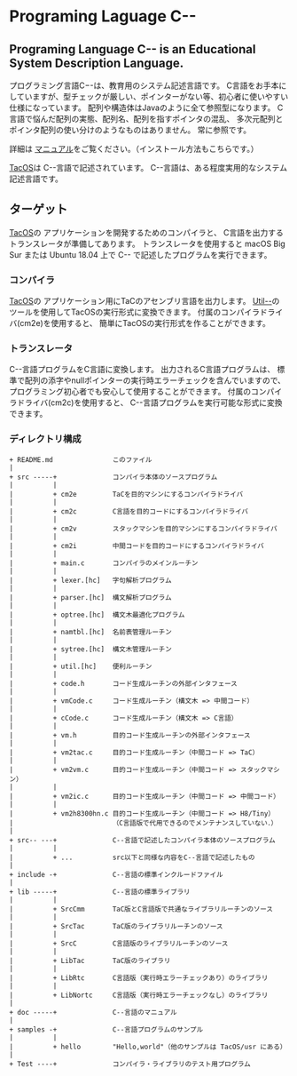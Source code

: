 # Programing Laguage C--
Programing Language C-- is an Educational System Description Language.
---
プログラミング言語C−-は、教育用のシステム記述言語です。
C言語をお手本にしていますが、型チェックが厳しい、ポインターがない等、初心者に使いやすい仕様になっています。
配列や構造体はJavaのように全て参照型になります。
C言語で悩んだ配列の実態、配列名、配列を指すポインタの混乱、
多次元配列とポインタ配列の使い分けのようなものはありません。
常に参照です。

詳細は
[マニュアル](https://github.com/tctsigemura/C--/blob/master/doc/cmm.pdf)をご覧ください。（インストール方法もこちらです。）

[TacOS](https://github.com/tctsigemura/TacOS/)は
C--言語で記述されています。
C--言語は、ある程度実用的なシステム記述言語です。

## ターゲット
[TacOS](https://github.com/tctsigemura/TacOS/)の
アプリケーションを開発するためのコンパイラと、
C言語を出力するトランスレータが準備してあります。
トランスレータを使用すると
macOS Big Sur または Ubuntu 18.04 上で C-- で記述したプログラムを実行できます。

### コンパイラ
[TacOS](https://github.com/tctsigemura/TacOS/)の
アプリケーション用にTaCのアセンブリ言語を出力します。
[Util--](https://github.com/tctsigemura/Util--)の
ツールを使用してTacOSの実行形式に変換できます。
付属のコンパイラドライバ(cm2e)を使用すると、
簡単にTacOSの実行形式を作ることができます。

### トランスレータ
C--言語プログラムをC言語に変換します。
出力されるC言語プログラムは、
標準で配列の添字やnullポインターの実行時エラーチェックを含んでいますので、
プログラミング初心者でも安心して使用することができます。
付属のコンパイラドライバ(cm2c)を使用すると、
C--言語プログラムを実行可能な形式に変換できます。

### ディレクトリ構成
```
+ README.md               このファイル
|
+ src -----+              コンパイラ本体のソースプログラム
|          |
|          + cm2e         TaCを目的マシンにするコンパイラドライバ
|          |
|          + cm2c         C言語を目的コードにするコンパイラドライバ
|          |
|          + cm2v         スタックマシンを目的マシンにするコンパイラドライバ
|          |
|          + cm2i         中間コードを目的コードにするコンパイラドライバ
|          |
|          + main.c       コンパイラのメインルーチン
|          |
|          + lexer.[hc]   字句解析プログラム
|          |
|          + parser.[hc]  構文解析プログラム
|          |
|          + optree.[hc]  構文木最適化プログラム
|          |
|          + namtbl.[hc]  名前表管理ルーチン
|          |
|          + sytree.[hc]  構文木管理ルーチン
|          |
|          + util.[hc]    便利ルーチン
|          |
|          + code.h       コード生成ルーチンの外部インタフェース
|          |
|          + vmCode.c     コード生成ルーチン（構文木 => 中間コード）
|          |
|          + cCode.c      コード生成ルーチン（構文木 => C言語）
|          |
|          + vm.h         目的コード生成ルーチンの外部インタフェース
|          |
|          + vm2tac.c     目的コード生成ルーチン（中間コード => TaC）
|          |
|          + vm2vm.c      目的コード生成ルーチン（中間コード => スタックマシン）
|          |
|          + vm2ic.c      目的コード生成ルーチン（中間コード => 中間コード）
|          |
|          + vm2h8300hn.c 目的コード生成ルーチン（中間コード => H8/Tiny）
|                         （C言語版で代用できるのでメンテナンスしていない．）
|
+ src-- ---+              C--言語で記述したコンパイラ本体のソースプログラム
|          |
|          + ...          src以下と同様な内容をC--言語で記述したもの
|
+ include -+              C--言語の標準インクルードファイル
|
+ lib -----+              C--言語の標準ライブラリ
|          |
|          + SrcCmm       TaC版とC言語版で共通なライブラリルーチンのソース
|          |
|          + SrcTac       TaC版のライブラリルーチンのソース
|          |
|          + SrcC         C言語版のライブラリルーチンのソース
|          |
|          + LibTac       TaC版のライブラリ
|          |
|          + LibRtc       C言語版（実行時エラーチェックあり）のライブラリ
|          |
|          + LibNortc     C言語版（実行時エラーチェックなし）のライブラリ
|
+ doc -----+              C--言語のマニュアル
|
+ samples -+              C--言語プログラムのサンプル
|          |
|          + hello        "Hello,world"（他のサンプルは TacOS/usr にある）
|
+ Test ----+              コンパイラ・ライブラリのテスト用プログラム
```
